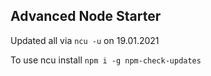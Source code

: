
## Advanced Node Starter

Updated all via `ncu -u` on 19.01.2021

To use ncu install `npm i -g npm-check-updates`
